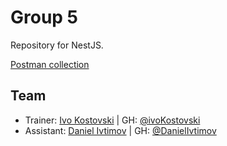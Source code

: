 # Group 5

Repository for NestJS.

[Postman collection](https://api.postman.com/collections/4603765-d0f03055-43e5-4ff5-965c-e6929f3554c9?access_key=PMAT-01JTTZH3H7BVQ45AXJMKHGWXVB)

## Team

- Trainer: [Ivo Kostovski](mailto:ivo@kostovski.dev) | GH: [@ivoKostovski](https://github.com/ivoKostovski)
- Assistant: [Daniel Ivtimov](mailto:danieliftimov3@gmail.com) | GH: [@DanielIvtimov](https://github.com/DanielIvtimov)
